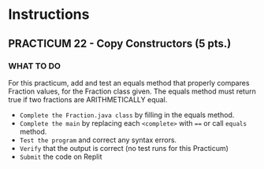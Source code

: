 # Instructions  

## PRACTICUM 22 - Copy Constructors (5 pts.)<br>

### WHAT TO DO
For this practicum, add and test an equals method that properly
compares Fraction values, for the Fraction class given. The equals
method must return true if two fractions are ARITHMETICALLY equal.

- `Complete the Fraction.java class` by filling in the equals method.
- `Complete the main` by replacing each `<complete>` with `==` or call
  `equals` method.
- `Test the program` and correct any syntax errors.
-  `Verify` that the output is correct (no test runs for this Practicum)
- `Submit` the code on Replit
